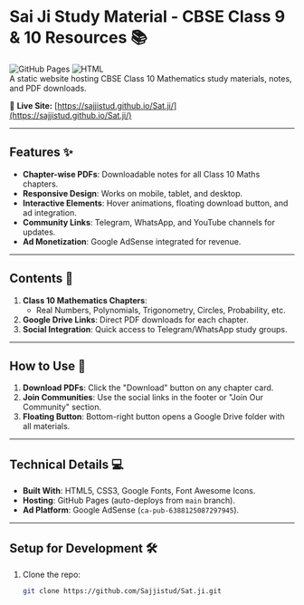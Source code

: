 # Sai Ji Study Material - CBSE Class 9 & 10 Resources 📚

![GitHub Pages](https://img.shields.io/badge/GitHub%20Pages-Live-brightgreen) 
![HTML](https://img.shields.io/badge/HTML-100%25-orange)  
A static website hosting CBSE Class 10 Mathematics study materials, notes, and PDF downloads.

🔗 **Live Site:** [https://sajjistud.github.io/Sat.ji/](https://sajjistud.github.io/Sat.ji/)  

---

## Features ✨
- **Chapter-wise PDFs**: Downloadable notes for all Class 10 Maths chapters.
- **Responsive Design**: Works on mobile, tablet, and desktop.
- **Interactive Elements**: Hover animations, floating download button, and ad integration.
- **Community Links**: Telegram, WhatsApp, and YouTube channels for updates.
- **Ad Monetization**: Google AdSense integrated for revenue.

---

## Contents 📂
1. **Class 10 Mathematics Chapters**:
   - Real Numbers, Polynomials, Trigonometry, Circles, Probability, etc.
2. **Google Drive Links**: Direct PDF downloads for each chapter.
3. **Social Integration**: Quick access to Telegram/WhatsApp study groups.

---

## How to Use 🚀
1. **Download PDFs**: Click the "Download" button on any chapter card.
2. **Join Communities**: Use the social links in the footer or "Join Our Community" section.
3. **Floating Button**: Bottom-right button opens a Google Drive folder with all materials.

---

## Technical Details 💻
- **Built With**: HTML5, CSS3, Google Fonts, Font Awesome Icons.
- **Hosting**: GitHub Pages (auto-deploys from `main` branch).
- **Ad Platform**: Google AdSense (`ca-pub-6388125087297945`).

---

## Setup for Development 🛠️
1. Clone the repo:
   ```bash
   git clone https://github.com/Sajjistud/Sat.ji.git
